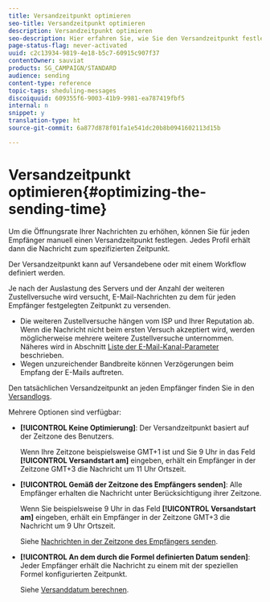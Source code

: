 ```yaml
---
title: Versandzeitpunkt optimieren
seo-title: Versandzeitpunkt optimieren
description: Versandzeitpunkt optimieren
seo-description: Hier erfahren Sie, wie Sie den Versandzeitpunkt festlegen und die Öffnungsrate Ihrer Nachrichten verbessern.
page-status-flag: never-activated
uuid: c2c13934-9819-4e18-b5c7-60915c907f37
contentOwner: sauviat
products: SG_CAMPAIGN/STANDARD
audience: sending
content-type: reference
topic-tags: sheduling-messages
discoiquuid: 609355f6-9003-41b9-9981-ea787419fbf5
internal: n
snippet: y
translation-type: ht
source-git-commit: 6a877d878f01fa1e541dc20b8b0941602113d15b

---
```



# Versandzeitpunkt optimieren{#optimizing-the-sending-time}

Um die Öffnungsrate Ihrer Nachrichten zu erhöhen, können Sie für jeden Empfänger manuell einen Versandzeitpunkt festlegen. Jedes Profil erhält dann die Nachricht zum spezifizierten Zeitpunkt.

Der Versandzeitpunkt kann auf Versandebene oder mit einem Workflow definiert werden.

Je nach der Auslastung des Servers und der Anzahl der weiteren Zustellversuche wird versucht, E-Mail-Nachrichten zu dem für jeden Empfänger festgelegten Zeitpunkt zu versenden.

* Die weiteren Zustellversuche hängen vom ISP und Ihrer Reputation ab. Wenn die Nachricht nicht beim ersten Versuch akzeptiert wird, werden möglicherweise mehrere weitere Zustellversuche unternommen. Näheres wird in Abschnitt [Liste der E-Mail-Kanal-Parameter](../../administration/using/configuring-email-channel.md) beschrieben.
* Wegen unzureichender Bandbreite können Verzögerungen beim Empfang der E-Mails auftreten.

Den tatsächlichen Versandzeitpunkt an jeden Empfänger finden Sie in den [Versandlogs](../../sending/using/monitoring-a-delivery.md#sending-logs).

Mehrere Optionen sind verfügbar:

* **[!UICONTROL Keine Optimierung]**: Der Versandzeitpunkt basiert auf der Zeitzone des Benutzers.

   Wenn Ihre Zeitzone beispielsweise GMT+1 ist und Sie 9 Uhr in das Feld **[!UICONTROL Versandstart am]** eingeben, erhält ein Empfänger in der Zeitzone GMT+3 die Nachricht um 11 Uhr Ortszeit.

* **[!UICONTROL Gemäß der Zeitzone des Empfängers senden]**: Alle Empfänger erhalten die Nachricht unter Berücksichtigung ihrer Zeitzone.

   Wenn Sie beispielsweise 9 Uhr in das Feld **[!UICONTROL Versandstart am]** eingeben, erhält ein Empfänger in der Zeitzone GMT+3 die Nachricht um 9 Uhr Ortszeit.

   Siehe [Nachrichten in der Zeitzone des Empfängers senden](../../sending/using/sending-messages-at-the-recipient-s-time-zone.md).

* **[!UICONTROL An dem durch die Formel definierten Datum senden]**: Jeder Empfänger erhält die Nachricht zu einem mit der speziellen Formel konfigurierten Zeitpunkt.

   Siehe [Versanddatum berechnen](../../sending/using/computing-the-sending-date.md).

